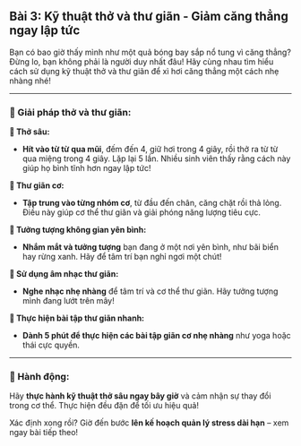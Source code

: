 ## Bài 3: Kỹ thuật thở và thư giãn - Giảm căng thẳng ngay lập tức

Bạn có bao giờ thấy mình như một quả bóng bay sắp nổ tung vì căng thẳng? Đừng lo, bạn không phải là người duy nhất đâu! Hãy cùng nhau tìm hiểu cách sử dụng kỹ thuật thở và thư giãn để xì hơi căng thẳng một cách nhẹ nhàng nhé!

---

### 📌 Giải pháp thở và thư giãn:

**🔹 Thở sâu:**
- **Hít vào từ từ qua mũi**, đếm đến 4, giữ hơi trong 4 giây, rồi thở ra từ từ qua miệng trong 4 giây. Lặp lại 5 lần. Nhiều sinh viên thấy rằng cách này giúp họ bình tĩnh hơn ngay lập tức!

**🔹 Thư giãn cơ:**
- **Tập trung vào từng nhóm cơ**, từ đầu đến chân, căng chặt rồi thả lỏng. Điều này giúp cơ thể thư giãn và giải phóng năng lượng tiêu cực.

**🔹 Tưởng tượng không gian yên bình:**
- **Nhắm mắt và tưởng tượng** bạn đang ở một nơi yên bình, như bãi biển hay rừng xanh. Hãy để tâm trí bạn nghỉ ngơi một chút!

**🔹 Sử dụng âm nhạc thư giãn:**
- **Nghe nhạc nhẹ nhàng** để tâm trí và cơ thể thư giãn. Hãy tưởng tượng mình đang lướt trên mây!

**🔹 Thực hiện bài tập thư giãn nhanh:**
- **Dành 5 phút để thực hiện các bài tập giãn cơ nhẹ nhàng** như yoga hoặc thái cực quyền.

---

### 🚀 Hành động:

Hãy **thực hành kỹ thuật thở sâu ngay bây giờ** và cảm nhận sự thay đổi trong cơ thể. Thực hiện đều đặn để tối ưu hiệu quả!

Xác định xong rồi? Giờ đến bước **lên kế hoạch quản lý stress dài hạn** – xem ngay bài tiếp theo!